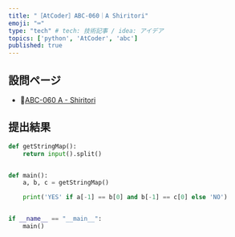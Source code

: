 ```yaml
---
title: "［AtCoder］ABC-060｜A Shiritori"
emoji: "⌨️"
type: "tech" # tech: 技術記事 / idea: アイデア
topics: ['python', 'AtCoder', 'abc']
published: true
---
```


## 設問ページ

- 🔗[ABC-060 A - Shiritori](https://atcoder.jp/contests/abc060/tasks/abc060_a)

## 提出結果

```python
def getStringMap():
    return input().split()


def main():
    a, b, c = getStringMap()

    print('YES' if a[-1] == b[0] and b[-1] == c[0] else 'NO')


if __name__ == "__main__":
    main()
```
